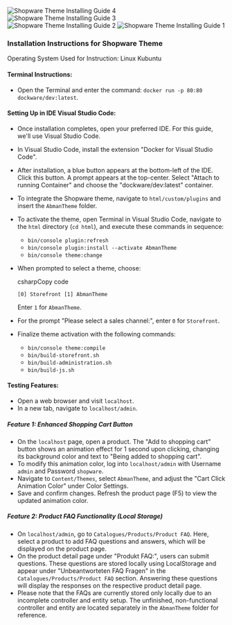 ![Shopware Theme Installing Guide 4](https://github.com/abman95/shopwareCustomTheme/assets/132164884/4dad7f78-f59f-41a3-ad39-5fc46ebddc45)
![Shopware Theme Installing Guide 3](https://github.com/abman95/shopwareCustomTheme/assets/132164884/a1cde54c-644d-4d0b-b654-45aec851167c)
![Shopware Theme Installing Guide 2](https://github.com/abman95/shopwareCustomTheme/assets/132164884/e9a67a8f-2e5c-49f6-bba1-472c0d8a1a21)
![Shopware Theme Installing Guide 1](https://github.com/abman95/shopwareCustomTheme/assets/132164884/1782619a-1fa0-4377-9586-0c03891bcdbe)

### Installation Instructions for Shopware Theme

Operating System Used for Instruction: Linux Kubuntu

#### Terminal Instructions:

-   Open the Terminal and enter the command: `docker run -p 80:80 dockware/dev:latest`.

#### Setting Up in IDE Visual Studio Code:

-   Once installation completes, open your preferred IDE. For this guide, we'll use Visual Studio Code.
-   In Visual Studio Code, install the extension "Docker for Visual Studio Code".
-   After installation, a blue button appears at the bottom-left of the IDE. Click this button. A prompt appears at the top-center. Select "Attach to running Container" and choose the "dockware/dev:latest" container.
-   To integrate the Shopware theme, navigate to `html/custom/plugins` and insert the `AbmanTheme` folder.
-   To activate the theme, open Terminal in Visual Studio Code, navigate to the `html` directory (`cd html`), and execute these commands in sequence:
    -   `bin/console plugin:refresh`
    -   `bin/console plugin:install --activate AbmanTheme`
    -   `bin/console theme:change`
-   When prompted to select a theme, choose:

    csharpCopy code

    `[0] Storefront
    [1] AbmanTheme`

    Enter `1` for `AbmanTheme`.
-   For the prompt "Please select a sales channel:", enter `0` for `Storefront`.
-   Finalize theme activation with the following commands:
    -   `bin/console theme:compile`
    -   `bin/build-storefront.sh`
    -   `bin/build-administration.sh`
    -   `bin/build-js.sh`

#### Testing Features:

-   Open a web browser and visit `localhost`.
-   In a new tab, navigate to `localhost/admin`.

##### Feature 1: Enhanced Shopping Cart Button

-   On the `localhost` page, open a product. The "Add to shopping cart" button shows an animation effect for 1 second upon clicking, changing its background color and text to "Being added to shopping cart".
-   To modify this animation color, log into `localhost/admin` with Username `admin` and Password `shopware`.
-   Navigate to `Content/Themes`, select `AbmanTheme`, and adjust the "Cart Click Animation Color" under Color Settings.
-   Save and confirm changes. Refresh the product page (F5) to view the updated animation color.

##### Feature 2: Product FAQ Functionality (Local Storage)

-   On `localhost/admin`, go to `Catalogues/Products/Product FAQ`. Here, select a product to add FAQ questions and answers, which will be displayed on the product page.
-   On the product detail page under "Produkt FAQ:", users can submit questions. These questions are stored locally using LocalStorage and appear under "Unbeantworteten FAQ Fragen" in the `Catalogues/Products/Product FAQ` section. Answering these questions will display the responses on the respective product detail page.
-   Please note that the FAQs are currently stored only locally due to an incomplete controller and entity setup. The unfinished, non-functional controller and entity are located separately in the `AbmanTheme` folder for reference.

